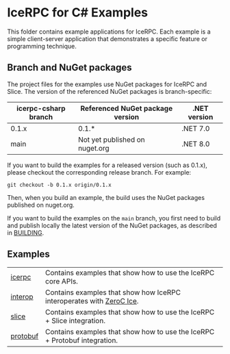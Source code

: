 # IceRPC for C# Examples

This folder contains example applications for IceRPC. Each example is a simple client-server application that
demonstrates a specific feature or programming technique.

## Branch and NuGet packages

The project files for the examples use NuGet packages for IceRPC and Slice. The version of the referenced NuGet packages
is branch-specific:

| icerpc-csharp branch | Referenced NuGet package version | .NET version |
|----------------------|----------------------------------|--------------|
| 0.1.x                | 0.1.*                            | .NET 7.0     |
| main                 | Not yet published on nuget.org   | .NET 8.0     |

If you want to build the examples for a released version (such as 0.1.x), please checkout the corresponding release
branch. For example:

```shell
git checkout -b 0.1.x origin/0.1.x
```

Then, when you build an example, the build uses the NuGet packages published on nuget.org.

If you want to build the examples on the `main` branch, you first need to build and publish locally the latest version
of the NuGet packages, as described in [BUILDING].

## Examples

|                         |                                                                           |
|-------------------------|---------------------------------------------------------------------------|
| [icerpc](./icerpc/)     | Contains examples that show how to use the IceRPC core APIs.              |
| [interop](./interop/)   | Contains examples that show how IceRPC interoperates with [ZeroC Ice].    |
| [slice](./slice/)       | Contains examples that show how to use the IceRPC + Slice integration.    |
| [protobuf](./protobuf/) | Contains examples that show how to use the IceRPC + Protobuf integration. |

[BUILDING]: ../BUILDING.md
[ZeroC Ice]: https://github.com/zeroc-ice/ice
